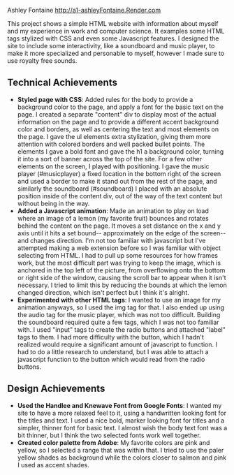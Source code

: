 Ashley Fontaine
http://a1-ashleyFontaine.Render.com

This project shows a simple HTML website with information about myself and my experience in work and computer science. It examples some HTML tags stylized with CSS and even some Javascript features. I designed the site to include some interactivity, like a soundboard and music player, to make it more specialized and personable to myself, however I made sure to use royalty free sounds.

## Technical Achievements
- **Styled page with CSS**: Added rules for the body to provide a background color to the page, and apply a font for the basic text on the page. I created a separate "content" div to display most of the actual information on the page and to provide a different accent background color and borders, as well as centering the text and most elements on the page. I gave the ul elements extra stylization, giving them more attention with colored borders and well packed bullet points. The elements I gave a bold font and gave the h1 a background color, turning it into a sort of banner across the top of the site. For a few other elements on the screen, I played with positioning. I gave the music player (#musicplayer) a fixed location in the bottom right of the screen and used a border to make it stand out from the rest of the page, and similarly the soundboard (#soundboard) I placed with an absolute position inside of the content div, out of the way of the text content but without being in the way.
- **Added a Javascript animation**: Made an animation to play on load where an image of a lemon (my favorite fruit) bounces and rotates behind the content on the page. It moves a set distance on the x and y axis until it hits a set bound-- approximately on the edge of the screen-- and changes direction. I'm not too familiar with javascript but I've attempted making a web extension before so I was familiar with object selecting from HTML. I had to pull up some resources for how frames work, but the most difficult part was trying to keep the image, which is anchored in the top left of the picture, from overflowing onto the bottom or right side of the window, causing the scroll bar to appear when it isn't necessary. I tried to limit this by reducing the bounds at which the lemon changed direction, which isn't perfect but I think it's alright.
- **Experimented with other HTML tags**: I wanted to use an image for my animation anyways, so I used the img tag for that. I also ended up using the audio tag for the music player, which was not too difficult. Building the soundboard required quite a few tags, which I was not too familiar with. I used "input" tags to create the radio buttons and attached "label" tags to them. I had more difficulty with the button, which I hadn't realized would require a significant amount of javascript to function. I had to do a little research to understand, but I was able to attach a javascript function to the button which would read from the radio buttons.

## Design Achievements
- **Used the Handlee and Knewave Font from Google Fonts**: I wanted my site to have a more relaxed feel to it, using a handwritten looking font for the titles and text. I used a nice bold, marker looking font for titles and a simpler, thinner font for basic text. I almost wish the body text font was a bit thinner, but I think the two selected fonts work well together.
- **Created color palette from Adobe**: My favorite colors are pink and yellow, so I selected a range that was within that. I tried to use the paler yellow shades as background while the colors closer to salmon and pink I used as accent shades. 
